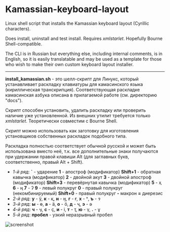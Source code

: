 # Kamassian-keyboard-layout

Linux shell script that installs the Kamassian keyboard layout (Cyrillic characters).

Does install, uninstall and test install. Requires *xmlstarlet*. Hopefully Bourne Shell-compatible.

The CLI is in Russian but everything else, including internal comments, is in English, so it is easily translatable and may be used as a template for those who wish to make their own custom keyboard layout installer.

---

**install_kamassian.sh** - это шелл-скрипт для Линукс, который устанавливает раскладку клавиатуры для камасинского языка (кириллическая транскрипция). Соответствующая раскладке камасинская азбука описана в прилагаемой работе (см. директорию "docs").

Скрипт способен установить, удалить раскладку или проверить наличие уже установленной. Из внешних утилит требуется только *xmlstarlet*. Теоретически совместим с Bourne Shell.

Скрипт можно использовать как заготовку для изготовления установщиков собственных раскладок подобного типа.

Раскладка полностью соответствует обычной русской и может быть использована вместо неё, т.к. все дополнительные знаки получаются при удержании правой клавиши Alt (для заглавных букв, соответственно, правый Alt + Shift).

* *1-й ряд*:
    **`** - ударение
    **1** - апостроф (модификатор)
    **Shift+1** - обратная кавычка (модификатор)
    **2** - двойной акут
    **3** - двойной апостроф (модификатор)
    **Shift+3** - перевёрнутая кавычка (модификатор)
    **5** - ҳ
    **6** - ң
    **7** - ʔ
    **9** - левый полукруг
    **0** - правый полукруг (некомбинируемый)
    **Shift+0** - правый полукруг
    **-** макрон
    **=** диерезис
* *2-й ряд*: **у** - ӱ, **к** - қ, **н** - ӈ, **г** - ғ, **х** - ˣ, **ъ** - ɂ
* *3-й ряд*: **ы** - ө, **а** - ӓ, **о** - ӧ, **д** - ҷ, **э** - ә
* *4-й ряд*: **ч** - ӌ, **c** - ҫ, **и** - і, **т** - ҭ, **ю** - ү, **.** - ұ
* *5-й ряд*: **пробел** - узкий неразрывный пробел

![screenshot](https://github.com/Efenstor/Kamassian-keyboard-layout/assets/11175574/38c9d11f-63d8-4841-af78-ec27565b5d9b)
